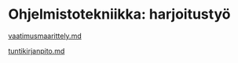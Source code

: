 # Ohjelmistotekniikka: harjoitustyö
[vaatimusmaarittely.md](https://github.com/ylireetta/ot-harjoitustyo/blob/master/dokumentaatio/vaatimusmaarittely.md)

[tuntikirjanpito.md](https://github.com/ylireetta/ot-harjoitustyo/blob/master/dokumentaatio/tuntikirjanpito.md)
